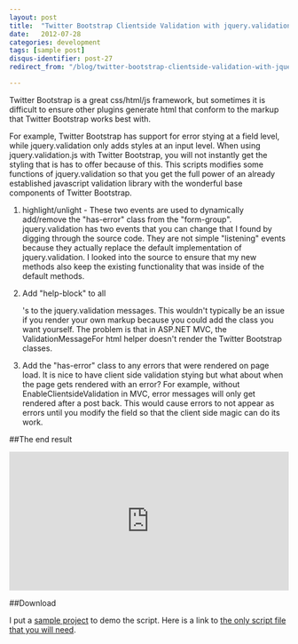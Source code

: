 ```yaml
---
layout: post
title:  "Twitter Bootstrap Clientside Validation with jquery.validation.js"
date:   2012-07-28
categories: development
tags: [sample post]
disqus-identifier: post-27
redirect_from: "/blog/twitter-bootstrap-clientside-validation-with-jquery-validation-js"

---
```

Twitter Bootstrap is a great css/html/js framework, but sometimes it is difficult to ensure other plugins generate html that conform to the markup that Twitter Bootstrap works best with.

For example, Twitter Bootstrap has support for error stying at a field level, while jquery.validation only adds styles at an input level. When using jquery.validation.js with Twitter Bootstrap, you will not instantly get the styling that is has to offer because of this. This scripts modifies some functions of jquery.validation so that you get the full power of an already established javascript validation library with the wonderful base components of Twitter Bootstrap.

1. highlight/unlight - These two events are used to dynamically add/remove the "has-error" class from the "form-group". jquery.validation has two events that you can change that I found by digging through the source code. They are not simple "listening" events because they actually replace the default implementation of jquery.validation. I looked into the source to ensure that my new methods also keep the existing functionality that was inside of the default methods.

2. Add "help-block" to all <p />'s to the jquery.validation messages. This wouldn't typically be an issue if you render your own markup because you could add the class you want yourself. The problem is that in ASP.NET MVC, the ValidationMessageFor html helper doesn't render the Twitter Bootstrap classes.

3. Add the "has-error" class to any errors that were rendered on page load. It is nice to have client side validation stying but what about when the page gets rendered with an error? For example, without EnableClientsideValidation in MVC, error messages will only get rendered after a post back. This would cause errors to not appear as errors until you modify the field so that the client side magic can do its work.

##The end result
<p><iframe src="http://www.pknopf.com/TwitterBootstrapjQueryValidate/embedded.htm" width="100%" height="250" style="border: 0;"></iframe></p>

##Download

I put a [sample project](http://www.pknopf.com/TwitterBootstrapjQueryValidate/) to demo the script. Here is a link to [the only script file that you will need](http://www.pknopf.com/TwitterBootstrapjQueryValidate/Scripts/jquery.validate.bootstrap.js).
